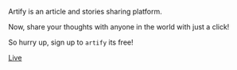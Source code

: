 Artify is an article and stories sharing platform.

Now, share your thoughts with anyone in the world with just a click!

So hurry up, sign up to `artify` its free!

[Live](http://artifynode.herokuapp.com)



